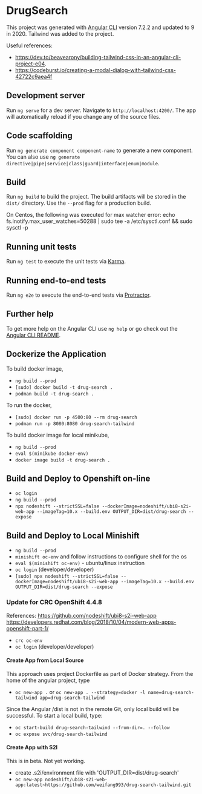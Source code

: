 # DrugSearch

This project was generated with [Angular CLI](https://github.com/angular/angular-cli) version 7.2.2 and updated to 9 in 2020. Tailwind was added to the project.

Useful references:

* https://dev.to/beavearony/building-tailwind-css-in-an-angular-cli-project-e04. 
* https://codeburst.io/creating-a-modal-dialog-with-tailwind-css-42722c9aea4f

## Development server

Run `ng serve` for a dev server. Navigate to `http://localhost:4200/`. The app will automatically reload if you change any of the source files.

## Code scaffolding

Run `ng generate component component-name` to generate a new component. You can also use `ng generate directive|pipe|service|class|guard|interface|enum|module`.

## Build

Run `ng build` to build the project. The build artifacts will be stored in the `dist/` directory. Use the `--prod` flag for a production build.

On Centos, the following was executed for max watcher error:
echo fs.inotify.max_user_watches=50288 | sudo tee -a /etc/sysctl.conf && sudo sysctl -p

## Running unit tests

Run `ng test` to execute the unit tests via [Karma](https://karma-runner.github.io).

## Running end-to-end tests

Run `ng e2e` to execute the end-to-end tests via [Protractor](http://www.protractortest.org/).

## Further help

To get more help on the Angular CLI use `ng help` or go check out the [Angular CLI README](https://github.com/angular/angular-cli/blob/master/README.md).


## Dockerize the Application

To build docker image,

* `ng build --prod`
* `[sudo] docker build -t drug-search .`
* `podman build -t drug-search .`

To run the docker,

* `[sudo] docker run -p 4500:80 --rm drug-search` 
* `podman run -p 8080:8080 drug-search-tailwind`

To build docker image for local minikube,

* `ng build --prod`
* `eval $(minikube docker-env)`
* `docker image build -t drug-search .`

## Build and Deploy to Openshift on-line

* `oc login`
* `ng build --prod`
* `npx nodeshift --strictSSL=false --dockerImage=nodeshift/ubi8-s2i-web-app --imageTag=10.x --build.env OUTPUT_DIR=dist/drug-search --expose`

## Build and Deploy to Local Minishift

* `ng build --prod`
* `minishift oc-env` and follow instructions to configure shell for the os
* `eval $(minishift oc-env)` - ubuntu/linux instruction
* `oc login`  (developer/developer)
* `[sudo] npx nodeshift --strictSSL=false --dockerImage=nodeshift/ubi8-s2i-web-app --imageTag=10.x --build.env OUTPUT_DIR=dist/drug-search --expose`

### Update for CRC OpenShift 4.4.8 ###

References: 
https://github.com/nodeshift/ubi8-s2i-web-app
https://developers.redhat.com/blog/2018/10/04/modern-web-apps-openshift-part-1/

* `crc oc-env`
* `oc login`  (developer/developer)

#### Create App from Local Source ####

This approach uses project Dockerfile as part of Docker strategy. From the home of the angular project, type

* `oc new-app .` or `oc new-app . --strategy=docker -l name=drug-search-tailwind app=drug-search-tailwind`

Since the Angular /dist is not in the remote Git, only local build will be successful. To start a local build, type:
* `oc start-build drug-search-tailwind --from-dir=. --follow`
* `oc expose svc/drug-search-tailwind`

#### Create App with S2I ####

This is in beta. Not yet working.

* create .s2i/environment file with 'OUTPUT_DIR=dist/drug-search'
* `oc new-app nodeshift/ubi8-s2i-web-app:latest~https://github.com/weifang993/drug-search-tailwind.git`
